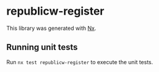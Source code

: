 # republicw-register

This library was generated with [Nx](https://nx.dev).

## Running unit tests

Run `nx test republicw-register` to execute the unit tests.
